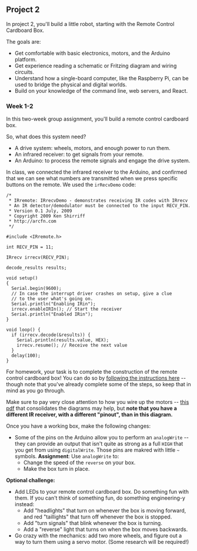 ## Project 2

In project 2, you'll build a little robot, starting with the Remote Control Cardboard Box.

The goals are:
- Get comfortable with basic electronics, motors, and the Arduino platform.
- Get experience reading a schematic or Fritzing diagram and wiring circuits.
- Understand how a single-board computer, like the Raspberry Pi, can be used to bridge the physical and digital worlds.
- Build on your knowledge of the command line, web servers, and React.

### Week 1-2

In this two-week group assignment, you'll build a remote control cardboard box. 

So, what does this system need?

- A drive system: wheels, motors, and enough power to run them.
- An infrared receiver: to get signals from your remote.
- An Arduino: to process the remote signals and engage the drive system.

In class, we connected the infrared receiver to the Arduino, and confirmed that we can see what numbers are transmitted when we press specific buttons on the remote. We used the `irRecvDemo` code:

```arduino
/*
 * IRremote: IRrecvDemo - demonstrates receiving IR codes with IRrecv
 * An IR detector/demodulator must be connected to the input RECV_PIN.
 * Version 0.1 July, 2009
 * Copyright 2009 Ken Shirriff
 * http://arcfn.com
 */

#include <IRremote.h>

int RECV_PIN = 11;

IRrecv irrecv(RECV_PIN);

decode_results results;

void setup()
{
  Serial.begin(9600);
  // In case the interrupt driver crashes on setup, give a clue
  // to the user what's going on.
  Serial.println("Enabling IRin");
  irrecv.enableIRIn(); // Start the receiver
  Serial.println("Enabled IRin");
}

void loop() {
  if (irrecv.decode(&results)) {
    Serial.println(results.value, HEX);
    irrecv.resume(); // Receive the next value
  }
  delay(100);
}
```

For homework, your task is to complete the construction of the remote control cardboard box! You can do so by [following the instructions here](http://workshopweekend.net/arduino/projects/remote_control_cardboard) -- though note that you've already complete some of the steps, so keep that in mind as you go through.

Make sure to pay very close attention to how you wire up the motors -- [this pdf](https://github.com/workshopweekend/remote_control_cardboard/blob/master/project/l293d-one-sheet.pdf) that consolidates the diagrams may help, but **note that you have a different IR receiver, with a different "pinout", than in this diagram.**

Once you have a working box, make the following changes:

-  Some of the pins on the Arduino allow you to perform an `analogWrite` -- they can provide an output that isn't quite as strong as a full `HIGH` that you get from using `digitalWrite`. Those pins are makred with little `~` symbols. **Assignment**: Use `analogWrite` to:
   -  Change the speed of the `reverse` on your box.
   -  Make the box turn in place.

**Optional challenge:**

-  Add LEDs to your remote control cardboard box. Do something fun with them. If you can't think of something fun, do something engineering-y instead:
   -  Add "headlights" that turn on whenever the box is moving forward, and red "taillights" that turn off whenever the box is stopped.
   -  Add "turn signals" that blink whenever the box is turning.
   -  Add a "reverse" light that turns on when the box moves backwards.
-  Go crazy with the mechanics: add two more wheels, and figure out a way to turn them using a servo motor. (Some research will be required!)